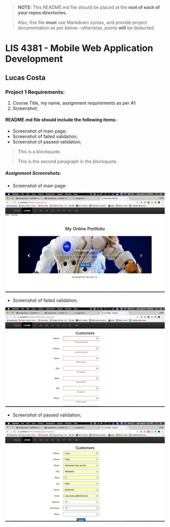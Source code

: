 > **NOTE:** This README.md file should be placed at the **root of each of your repos directories.**
>
>Also, this file **must** use Markdown syntax, and provide project documentation as per below--otherwise, points **will** be deducted.
>

# LIS 4381 - Mobile Web Application Development

## Lucas Costa

### Project 1 Requirements:

1. Course Title, my name, assignment requirements as per A1
2. Screenshot;


#### README.md file should include the following items:

* Screenshot of main page;
* Screenshot of failed validation;
* Screenshot of passed validation;

> This is a blockquote.
>
> This is the second paragraph in the blockquote.


##### Assignment Screenshots:

* Screenshot of main page:

![ERD Screenshot](img/main_page.png)

* Screenshot of failed validation;

![ERD Screenshot](img/failed_validation.png)

* Screenshot of passed validation;

![ERD Screenshot](img/passed_validation.png)
